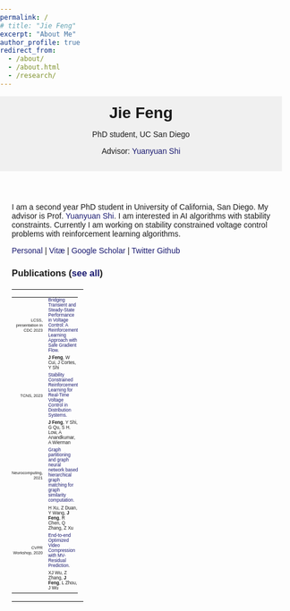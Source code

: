 ```yaml
---
permalink: /
# title: "Jie Feng"
excerpt: "About Me"
author_profile: true
redirect_from: 
  - /about/
  - /about.html
  - /research/
---
```


<html>

  <head>
    <meta name="viewport" content="width=device-width, initial-scale=1.0">
    <title>Jie Feng - PhD student, UC San Diego</title>
    <style>
      table, th, td {
        border: 0px solid black;
        padding: 0;
        border-collapse: collapse;
        font-size: 0.9em;
      }
      body {
        font-family: Arial, sans-serif;
        margin: 0;
        padding: 0;
      }
      header {
        background-color: #f0f0f0;
        padding: 1.0em;
      }
      h1 {
        margin: 0;
        font-size: 2em;
      }
      a {
        color: #191970;
        text-decoration: none;
      }
      a:hover {
        text-decoration: underline;
      }
      main {
        margin: 1.5em;
      }
      table {
        width: 100%;
        margin-top: 1.5em;
      }
      td:first-child {
        width: 80px;
        text-align: right;
        padding-right: 10px;
        font-size: 0.8em;
      }
      th, td {
        padding-bottom: 0.5em;
      }
      @media screen and (max-width: 600px) {
        td:first-child {
          width: auto;
          text-align: left;
        }
      }
    </style>
  </head>
<body>
  <header>
      <h1>Jie Feng</h1>
      <p>PhD student, UC San Diego</p>
      <p>
        Advisor:
        <a href="https://yyshi.eng.ucsd.edu/">Yuanyuan Shi</a>
      </p>
    </header>
    <main>
        <div id="bio">
            <p>I am a second year PhD student in University of California, San Diego. My advisor is Prof. <a href="https://yyshi.eng.ucsd.edu/" target="_blank">Yuanyuan Shi</a>. I am interested in AI algorithms with stability constraints. Currently I am working on stability constrained voltage control problems with reinforcement learning algorithms.</p>
            <p>
                <a href="https://jiefeng-cse.github.io/personal/" target="_blank">Personal</a> |
                <a href="https://jiefeng-cse.github.io/files/Jie_resume.pdf" target="_blank">Vitæ</a> |
                <a href="https://scholar.google.com/citations?user=izXkblIAAAAJ&hl=en" target="_blank">Google Scholar</a> |
                <a href="https://twitter.com/jiefengcse" target="_blank">Twitter</a>
                <a href="https://github.com/JieFeng-cse" target="_blank">Github</a>
            </p>
        </div>
        <div id="publications">
            <h3>Publications (<a href="https://jiefeng-cse.github.io/papers/" target="_blank">see all</a>)</h3>
        </div>

<table style="width:100%; height:100%;">
  <tr style="height: 100%;">
    <td style="vertical-align: top; height: 100%; padding-right: 1em;">
      <table>
        <tr>
          <td style="width:80px; text-align:right; padding-right:10px; font-size:0.8em"> LCSS, presentation in CDC 2023 </td>
          <td><a href="https://jiefeng-cse.github.io/Transient-Steady/" style="color:#191970" target="_blank"> Bridging Transient and Steady-State Performance in Voltage Control: A Reinforcement Learning Approach with Safe Gradient Flow.</a></td>
        </tr>
        <tr>
          <td></td>
          <td><b>J Feng</b>, W Cui, J Cortes, Y Shi</td>
        </tr>
        <tr>
          <td style="width:80px; text-align:right; padding-right:10px; font-size:0.8em"> TCNS, 2023 </td>
          <td><a href="https://arxiv.org/abs/2209.07669" style="color:#191970" target="_blank"> Stability Constrained Reinforcement Learning for Real-Time Voltage Control in Distribution Systems.</a></td>
        </tr>
        <tr>
          <td></td>
          <td><b>J Feng</b>, Y Shi, G Qu, S H. Low, A Anandkumar, A Wierman</td>
        </tr>
        <tr>
          <td style="width:80px; text-align:right; padding-right:10px; font-size:0.8em"> Neurocomputing, 2021 </td>
          <td><a href="https://arxiv.org/pdf/2005.08008" style="color:#191970" target="_blank"> Graph partitioning and graph neural network based hierarchical graph matching for graph similarity computation.</a></td>
        </tr>
        <tr>
          <td></td>
          <td>H Xu, Z Duan, Y Wang, <b>J Feng</b>, R Chen, Q Zhang, Z Xu</td>
        </tr>
        <tr>
          <td style="width:80px; text-align:right; padding-right:10px; font-size:0.8em">CVPR Workshop, 2020</td>
          <td><a href="http://openaccess.thecvf.com/content_CVPRW_2020/papers/w7/Wu_End-to-End_Optimized_Video_Compression_With_MV-Residual_Prediction_CVPRW_2020_paper.pdf" style="color:#191970" target="_blank">End-to-end Optimized Video Compression with MV-Residual Prediction</a>.</td>
        </tr>
        <tr>
          <td></td>
          <td>XJ Wu, Z Zhang,  <b>J Feng</b>, L Zhou, J Wu</td>
        </tr>
        </table>
    </td>
  </tr>
</table>

  <!-- <section id="publications" class="section-padding">
    <div class="container">
      <div class="row">
        <div class="col-md-12">
          <h2 class="section-title">Publications</h2>
        </div>
      </div>

      <div class="row">
        <div class="col-md-12">
          <div class="publication-item">
            <h3 class="publication-title"><a href="https://jiefeng-cse.github.io/BTS/" target="_blank">Bridging Transient and Steady-State Performance in Voltage Control: A Reinforcement Learning Approach with Safe Gradient Flow.</a></h3>
            <p class="publication-authors">Jie Feng, Wei Cui, Jorge Cortes, Yuanyuan Shi</p>
            <p class="publication-info">ArXiv</p>
          </div>

          <div class="publication-item">
            <h3 class="publication-title"><a href="https://arxiv.org/abs/2209.07669" target="_blank">Stability Constrained Reinforcement Learning for Real-Time Voltage Control in Distribution Systems.</a></h3>
            <p class="publication-authors">Jie Feng, Yuanyuan Shi, Guanghui Qu, Steven H. Low, Anima Anandkumar, Adam Wierman</p>
            <p class="publication-info">ArXiv</p>
          </div>

          <div class="publication-item">
            <h3 class="publication-title"><a href="https://arxiv.org/pdf/2005.08008" target="_blank">Graph partitioning and graph neural network based hierarchical graph matching for graph similarity computation.</a></h3>
            <p class="publication-authors">Hua Xu, Zhengyu Duan, Ying Wang, Jie Feng, Rui Chen, Qi Zhang, Zeyu Xu</p>
            <p class="publication-info">Neurocomputing</p>
          </div>

          <div class="publication-item">
            <h3 class="publication-title"><a href="http://openaccess.thecvf.com/content_CVPRW_2020/papers/w7/Wu_End-to-End_Optimized_Video_Compression_With_MV-Residual_Prediction_CVPRW_2020_paper.pdf" target="_blank">End-to-end Optimized Video Compression with MV-Residual Prediction</a></h3>
            <p class="publication-authors">Xianjun Wu, Zhenyu Zhang, Jie Feng, Lijun Zhou, Jianping Wu</p>
            <p class="publication-info">CVPR Workshop '20</p>
          </div>
        </div>
      </div>
    </div>
  </section> -->
  </main>

</body>
</html>



<!-- Global site tag (gtag.js) - Google Analytics -->
<script async src="https://www.googletagmanager.com/gtag/js?id=UA-146397444-1"></script>
<script>
  window.dataLayer = window.dataLayer || [];
  function gtag(){dataLayer.push(arguments);}
  gtag('js', new Date());

  gtag('config', 'UA-146397444-1');
</script>
